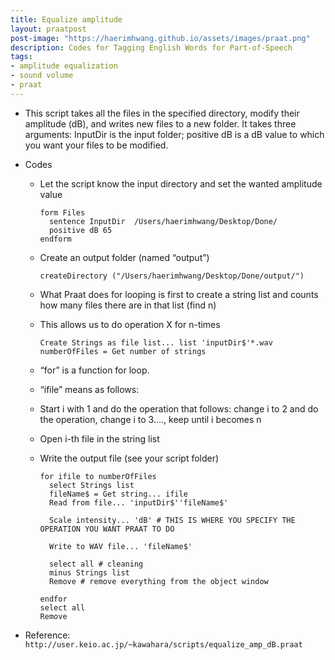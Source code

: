 ```yaml
---
title: Equalize amplitude
layout: praatpost
post-image: "https://haerimhwang.github.io/assets/images/praat.png"
description: Codes for Tagging English Words for Part-of-Speech
tags:
- amplitude equalization
- sound volume
- praat
---
```


* This script takes all the files in the specified directory, modify their amplitude (dB), and writes new files to a new folder. It takes three arguments: InputDir is the input folder; positive dB is a dB value to which you want your files to be modified.  

* Codes
    
    * Let the script know the input directory and set the wanted amplitude value
        
          form Files
            sentence InputDir  /Users/haerimhwang/Desktop/Done/
            positive dB 65
          endform
          
    * Create an output folder (named “output”)
        
          createDirectory ("/Users/haerimhwang/Desktop/Done/output/")
        
    * What Praat does for looping is first to create a string list and counts how many files there are in that list (find n)
    * This allows us to do operation X for n-times
        
          Create Strings as file list... list 'inputDir$'*.wav
          numberOfFiles = Get number of strings

    * “for” is a function for loop.
    * “ifile” means as follows:
    * Start i with 1 and do the operation that follows: change i to 2 and do the operation, change i to 3…., keep until i becomes n
    * Open i-th file in the string list
    * Write the output file (see your script folder)
        
          for ifile to numberOfFiles
            select Strings list
            fileName$ = Get string... ifile
            Read from file... 'inputDir$''fileName$'
            
            Scale intensity... 'dB' # THIS IS WHERE YOU SPECIFY THE OPERATION YOU WANT PRAAT TO DO
            
            Write to WAV file... 'fileName$'
            
            select all # cleaning
            minus Strings list 
            Remove # remove everything from the object window	
            
          endfor
          select all
          Remove
            
* Reference:  
  `http://user.keio.ac.jp/~kawahara/scripts/equalize_amp_dB.praat`
